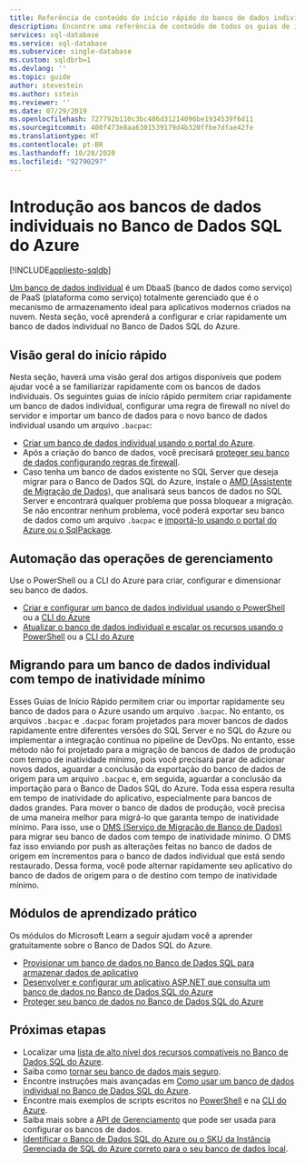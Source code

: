 ```yaml
---
title: Referência de conteúdo do início rápido do banco de dados individual
description: Encontre uma referência de conteúdo de todos os guias de início rápido que vão ajudar você a começar a usar rapidamente bancos de dados individuais no Banco de Dados SQL do Azure.
services: sql-database
ms.service: sql-database
ms.subservice: single-database
ms.custom: sqldbrb=1
ms.devlang: ''
ms.topic: guide
author: stevestein
ms.author: sstein
ms.reviewer: ''
ms.date: 07/29/2019
ms.openlocfilehash: 727792b110c3bc486d31214096be1934539f6d11
ms.sourcegitcommit: 400f473e8aa6301539179d4b320ffbe7dfae42fe
ms.translationtype: HT
ms.contentlocale: pt-BR
ms.lasthandoff: 10/28/2020
ms.locfileid: "92790297"
---
```

# <a name="getting-started-with-single-databases-in-azure-sql-database"></a>Introdução aos bancos de dados individuais no Banco de Dados SQL do Azure
[!INCLUDE[appliesto-sqldb](../includes/appliesto-sqldb.md)]

[Um banco de dados individual](../index.yml) é um DbaaS (banco de dados como serviço) de PaaS (plataforma como serviço) totalmente gerenciado que é o mecanismo de armazenamento ideal para aplicativos modernos criados na nuvem. Nesta seção, você aprenderá a configurar e criar rapidamente um banco de dados individual no Banco de Dados SQL do Azure.

## <a name="quickstart-overview"></a>Visão geral do início rápido

Nesta seção, haverá uma visão geral dos artigos disponíveis que podem ajudar você a se familiarizar rapidamente com os bancos de dados individuais. Os seguintes guias de início rápido permitem criar rapidamente um banco de dados individual, configurar uma regra de firewall no nível do servidor e importar um banco de dados para o novo banco de dados individual usando um arquivo `.bacpac`:

- [Criar um banco de dados individual usando o portal do Azure](single-database-create-quickstart.md).
- Após a criação do banco de dados, você precisará [proteger seu banco de dados configurando regras de firewall](firewall-create-server-level-portal-quickstart.md).
- Caso tenha um banco de dados existente no SQL Server que deseja migrar para o Banco de Dados SQL do Azure, instale o [AMD (Assistente de Migração de Dados),](https://www.microsoft.com/download/details.aspx?id=53595) que analisará seus bancos de dados no SQL Server e encontrará qualquer problema que possa bloquear a migração. Se não encontrar nenhum problema, você poderá exportar seu banco de dados como um arquivo `.bacpac` e [importá-lo usando o portal do Azure ou o SqlPackage](database-import.md).


## <a name="automating-management-operations"></a>Automação das operações de gerenciamento

Use o PowerShell ou a CLI do Azure para criar, configurar e dimensionar seu banco de dados.

- [Criar e configurar um banco de dados individual usando o PowerShell](scripts/create-and-configure-database-powershell.md) ou a [CLI do Azure](scripts/create-and-configure-database-cli.md)
- [Atualizar o banco de dados individual e escalar os recursos usando o PowerShell](scripts/monitor-and-scale-database-powershell.md) ou a [CLI do Azure](scripts/monitor-and-scale-database-cli.md)

## <a name="migrating-to-a-single-database-with-minimal-downtime"></a>Migrando para um banco de dados individual com tempo de inatividade mínimo

Esses Guias de Início Rápido permitem criar ou importar rapidamente seu banco de dados para o Azure usando um arquivo `.bacpac`. No entanto, os arquivos `.bacpac` e `.dacpac` foram projetados para mover bancos de dados rapidamente entre diferentes versões do SQL Server e no SQL do Azure ou implementar a integração contínua no pipeline de DevOps. No entanto, esse método não foi projetado para a migração de bancos de dados de produção com tempo de inatividade mínimo, pois você precisará parar de adicionar novos dados, aguardar a conclusão da exportação do banco de dados de origem para um arquivo `.bacpac` e, em seguida, aguardar a conclusão da importação para o Banco de Dados SQL do Azure. Toda essa espera resulta em tempo de inatividade do aplicativo, especialmente para bancos de dados grandes. Para mover o banco de dados de produção, você precisa de uma maneira melhor para migrá-lo que garanta tempo de inatividade mínimo. Para isso, use o [DMS (Serviço de Migração de Banco de Dados)](../../dms/tutorial-sql-server-to-azure-sql.md?toc=%252fazure%252fsql-database%252ftoc.json) para migrar seu banco de dados com tempo de inatividade mínimo. O DMS faz isso enviando por push as alterações feitas no banco de dados de origem em incrementos para o banco de dados individual que está sendo restaurado. Dessa forma, você pode alternar rapidamente seu aplicativo do banco de dados de origem para o de destino com tempo de inatividade mínimo.

## <a name="hands-on-learning-modules"></a>Módulos de aprendizado prático

Os módulos do Microsoft Learn a seguir ajudam você a aprender gratuitamente sobre o Banco de Dados SQL do Azure.

- [Provisionar um banco de dados no Banco de Dados SQL para armazenar dados de aplicativo](/learn/modules/provision-azure-sql-db/)
- [Desenvolver e configurar um aplicativo ASP.NET que consulta um banco de dados no Banco de Dados SQL do Azure](/learn/modules/develop-app-that-queries-azure-sql/)
- [Proteger seu banco de dados no Banco de Dados SQL do Azure](/learn/modules/secure-your-azure-sql-database/)

## <a name="next-steps"></a>Próximas etapas

- Localizar uma [lista de alto nível dos recursos compatíveis no Banco de Dados SQL do Azure](features-comparison.md).
- Saiba como [tornar seu banco de dados mais seguro](secure-database-tutorial.md).
- Encontre instruções mais avançadas em [Como usar um banco de dados individual no Banco de Dados SQL do Azure](how-to-content-reference-guide.md).
- Encontre mais exemplos de scripts escritos no [PowerShell](powershell-script-content-guide.md) e na [CLI do Azure](az-cli-script-samples-content-guide.md).
- Saiba mais sobre a [API de Gerenciamento](single-database-manage.md) que pode ser usada para configurar os bancos de dados.
- [Identificar o Banco de Dados SQL do Azure ou o SKU da Instância Gerenciada de SQL do Azure correto para o seu banco de dados local](/sql/dma/dma-sku-recommend-sql-db/).